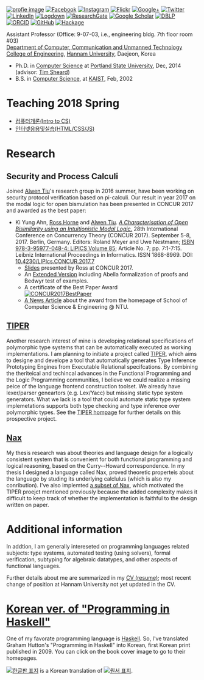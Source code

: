 [![profie image](http://kyagrd.github.io/images/kya_face.jpg)](https://www.dropbox.com/s/t5l62rtlmsac6q1/kyagrd_tumblr_cv.pdf) [![Facebook](http://kyagrd.github.io/images/fb_icon32.png)](http://facebook.com/kyagrd) [![Instagram](http://kyagrd.github.io/images/instagram-logo-32x32.png)](https://www.instagram.com/kyagrd/) [![Flickr](http://1.bp.blogspot.com/-9o6calUfmPs/UgyeZ-68XrI/AAAAAAAAJ3U/2_2xcaZoNg0/s1600/flickr-icon.png)](https://www.flickr.com/photos/23489589@N03/) [![Google+](http://kyagrd.github.io/images/gplus_icon32.png)](https://plus.google.com/+안기영) [![Twitter](http://kyagrd.github.io/images/twitter_icon32.png)](https://twitter.com/kyagrd) [![LinkedIn](http://kyagrd.github.io/images/linkedin_icon32.png)](https://linkedin.com/in/kyagrd) [![Logdown](http://kyagrd.github.io/images/logdown_icon32.png)](http://kyagrd.logdown.com/) [![ResearchGate](http://kyagrd.github.io/images/resgate_icon32.png)](https://www.researchgate.net/profile/Ki_Yung_Ahn) [![Google Scholar](http://media.mybrowseraddon.com/icons/google-scholar32.png)](https://scholar.google.com/citations?user=n-GwE98AAAAJ) [![DBLP](http://acsicpersonal.uib.es/mkhouja/wp-content/themes/zeebizzcard/images/icons/dblp.png)](http://dblp.uni-trier.de/pers/hd/a/Ahn:Ki_Yung) [![ORCID](https://orcid.org/sites/default/files/images/orcid_32x32.png)](http://orcid.org/0000-0002-7171-7979) [![GitHub](http://kyagrd.github.io/images/octocat-logo.png)](https://github.com/kyagrd/) [![Hackage](http://www.vectorlogo.zone/logos/haskell/haskell-icon.svg)](https://hackage.haskell.org/user/KiYungAhn) 

Assistant Professor (Office: 9-07-03, i.e., engineering bldg. 7th floor room #03) <br/>
[Department of Computer, Communication and Unmanned Technology](http://dccut.hannam.ac.kr/) <br />
[College of Engineering](http://int.hnu.kr/eng/sub.php?menuIdx=21),
[Hannam University](http://int.hnu.kr/eng/), Daejeon, Korea

* Ph.D. in [Computer Science](http://cs.pdx.edu/)
  at [Portland State University](http://www.pdx.edu/), Dec, 2014
(advisor: [Tim Sheard](http://cs.pdx.edu/~sheard/))
* B.S. in [Computer Science](http://cs.kaist.ac.kr/),
  at [KAIST](http://www.kaist.ac.kr/), Feb, 2002

# Teaching 2018 Spring
 * [컴퓨터개론(Intro to CS)](https://github.com/kyagrd/introCS2018spring/wiki)
 * [인터넷응용및실습(HTML/CSS/JS)](https://github.com/kyagrd/htmlcss2018spring/wiki)

# Research

## Security and Process Calculi

Joined [Alwen Tiu](http://www.ntu.edu.sg/home/atiu/)'s research group in 2016 summer, have been working on security protocol verification based on pi-calculi. Our result in year 2017 on the modal logic for open bismulation has been presented in CONCUR 2017 and awarded as the best paper:
 * Ki Yung Ahn, [Ross Horne](http://www.ntu.edu.sg/home/rhorne/) and [Alwen Tiu](http://www.ntu.edu.sg/home/atiu/). [*A Characterisation of Open Bisimilarity using an Intuitionistic Modal Logic.*](http://drops.dagstuhl.de/opus/volltexte/2017/7789/pdf/LIPIcs-CONCUR-2017-7.pdf) 28th International Conference on Concurrency Theory (CONCUR 2017). September 5-8, 2017. Berlin, Germany. Editors: Roland Meyer and Uwe Nestmann; [ISBN 978-3-95977-048-4; LIPICS Volume 85](http://drops.dagstuhl.de/opus/portals/lipics/index.php?semnr=16046); Article No. 7; pp. 7:1-7:15. Leibniz International Proceedings in Informatics. ISSN 1868-8969. DOI: [10.4230/LIPIcs.CONCUR.2017.7](http://dx.doi.org/10.4230/LIPIcs.CONCUR.2017.7)
   - [Slides](http://www.ntu.edu.sg/home/rhorne/concur17.pdf) presented by Ross at CONCUR 2017.
   - An [Extended Version](https://www.researchgate.net/publication/312550567) including Abella formalization of proofs and Bedwyr test of examples.
   - A certificate of the Best Paper Award <br /><a href="http://www.ntu.edu.sg/home/rhorne/bestpaper.jpg">![CONCUR2017BestPaper](http://kyagrd.github.io/images/concur2017bestpaper_small.jpg)</a>
   - [A News Article](http://scse.ntu.edu.sg/NewsnEvents/Pages/News-Detail.aspx?news=6fe26396-875a-4172-b006-dc1c624f6aed) about the award from the homepage of School of Computer Science & Engineering @ NTU.


## [TIPER](http://kyagrd.github.io/tiper/)
Another research interest of mine is developing relational specifications
of polymorphic type systems that can be automatically executed as working
implementations. I am planning to initiate a project called [TIPER](http://kyagrd.github.io/tiper/),
which aims to designe and develope a tool that automatically generates
Type Inference Prototyping Engines from Executable Relational specifcations.
By combining the theriteical and techincal advances in the Functional Programming
and the Logic Programming communities, I believe we could realize a missing peice
of the language frontend construction toolset. We already have lexer/parser geneartors
(e.g. Lex/Yacc) but missing static type system generators. What we lack is
a tool that could automate static type system implemetations supports
both type checking and type inference over polymorphic types.
See the [TIPER hompage](http://kyagrd.github.io/tiper/) for further
details on this prospective project.


## [Nax](http://kyagrd.github.io/mininax/)
My thesis research was about theories and language design for
a logically consistent system that is convenient for both
functional programming and logical reasoning, based on the Curry--Howard correspondence.
In my thesis I designed a language called Nax, proved theoretic properteis about
the language by studing its underlying calclulus (which is also my conribution).
I've also implemted [a subset of Nax](http://kyagrd.github.io/mininax),
which motivated the TIPER proejct mentioned previously because
the added complexity makes it difficult to keep track of
whether the implementation is faithful to the design written on paper.


# Additional information
In addtion, I am generally intereseted on programming languages related subjects:
type systems, automated testing (using solvers), formal verification,
subtyping for algebraic datatypes, and other aspects of functional languages.

Further details about me are summarized in
my [CV (resume)](http://kyagrd.github.io/cv/cv.pdf); most recent change of position at Hannam University not yet updated in the CV.
<!-- and
the list of my publications are also available on
my [Google Scholar profile](http://scholar.google.com/citations?user=n-GwE98AAAAJ&view_op=list_works&sortby=pubdate)
and
on my [ResearchGate profile](https://www.researchgate.net/profile/Ki_Yung_Ahn/publications).
-->


# [Korean ver. of "Programming in Haskell"](http://kyagrd.github.io/haskell/)
One of my favorate programming language is [Haskell](http://haskell.org/).
So, I've translated Graham Hutton's "Programming in Haskell" into Korean,
first Korean print published in 2009.
You can click on the book cover image to go to their homepages.

<a title="Click to move to the Korean version hompage" href="http://kyagrd.github.io/haskell/">
<img alt="한글판 표지" src="http://kyagrd.github.io/haskell/images/pihko_front_small.jpg" /></a> is
a Korean translation of
<a title="Click to move to the orignal English version homepage" href="http://cs.nott.ac.uk/~gmh/book.html">
<img alt="원서 표지" src="http://kyagrd.github.io/haskell/images/pih_front_small.gif" /></a>.
